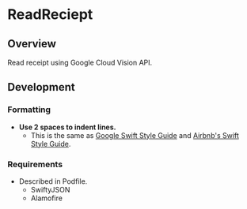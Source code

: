 # ReadReciept

## Overview

Read receipt using Google Cloud Vision API.

## Development

### Formatting

- **Use 2 spaces to indent lines.**
  - This is the same as [Google Swift Style Guide](https://google.github.io/swift/) and [Airbnb's Swift Style Guide](https://github.com/airbnb/swift).

### Requirements

- Described in Podfile.
  - SwiftyJSON
  - Alamofire
